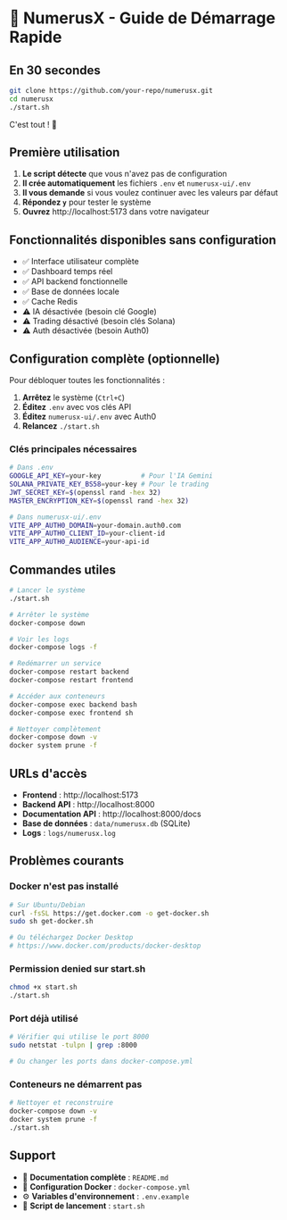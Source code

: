 # 🚀 NumerusX - Guide de Démarrage Rapide

## En 30 secondes

```bash
git clone https://github.com/your-repo/numerusx.git
cd numerusx
./start.sh
```

C'est tout ! 🎉

## Première utilisation

1. **Le script détecte** que vous n'avez pas de configuration
2. **Il crée automatiquement** les fichiers `.env` et `numerusx-ui/.env`
3. **Il vous demande** si vous voulez continuer avec les valeurs par défaut
4. **Répondez `y`** pour tester le système
5. **Ouvrez** http://localhost:5173 dans votre navigateur

## Fonctionnalités disponibles sans configuration

- ✅ Interface utilisateur complète
- ✅ Dashboard temps réel
- ✅ API backend fonctionnelle
- ✅ Base de données locale
- ✅ Cache Redis
- ⚠️ IA désactivée (besoin clé Google)
- ⚠️ Trading désactivé (besoin clés Solana)
- ⚠️ Auth désactivée (besoin Auth0)

## Configuration complète (optionnelle)

Pour débloquer toutes les fonctionnalités :

1. **Arrêtez** le système (`Ctrl+C`)
2. **Éditez** `.env` avec vos clés API
3. **Éditez** `numerusx-ui/.env` avec Auth0
4. **Relancez** `./start.sh`

### Clés principales nécessaires

```bash
# Dans .env
GOOGLE_API_KEY=your-key          # Pour l'IA Gemini
SOLANA_PRIVATE_KEY_BS58=your-key # Pour le trading
JWT_SECRET_KEY=$(openssl rand -hex 32)
MASTER_ENCRYPTION_KEY=$(openssl rand -hex 32)

# Dans numerusx-ui/.env  
VITE_APP_AUTH0_DOMAIN=your-domain.auth0.com
VITE_APP_AUTH0_CLIENT_ID=your-client-id
VITE_APP_AUTH0_AUDIENCE=your-api-id
```

## Commandes utiles

```bash
# Lancer le système
./start.sh

# Arrêter le système
docker-compose down

# Voir les logs
docker-compose logs -f

# Redémarrer un service
docker-compose restart backend
docker-compose restart frontend

# Accéder aux conteneurs
docker-compose exec backend bash
docker-compose exec frontend sh

# Nettoyer complètement
docker-compose down -v
docker system prune -f
```

## URLs d'accès

- **Frontend** : http://localhost:5173
- **Backend API** : http://localhost:8000
- **Documentation API** : http://localhost:8000/docs
- **Base de données** : `data/numerusx.db` (SQLite)
- **Logs** : `logs/numerusx.log`

## Problèmes courants

### Docker n'est pas installé
```bash
# Sur Ubuntu/Debian
curl -fsSL https://get.docker.com -o get-docker.sh
sudo sh get-docker.sh

# Ou téléchargez Docker Desktop
# https://www.docker.com/products/docker-desktop
```

### Permission denied sur start.sh
```bash
chmod +x start.sh
./start.sh
```

### Port déjà utilisé
```bash
# Vérifier qui utilise le port 8000
sudo netstat -tulpn | grep :8000

# Ou changer les ports dans docker-compose.yml
```

### Conteneurs ne démarrent pas
```bash
# Nettoyer et reconstruire
docker-compose down -v
docker system prune -f
./start.sh
```

## Support

- 📖 **Documentation complète** : `README.md`
- 🐳 **Configuration Docker** : `docker-compose.yml`
- ⚙️ **Variables d'environnement** : `.env.example`
- 🔧 **Script de lancement** : `start.sh` 